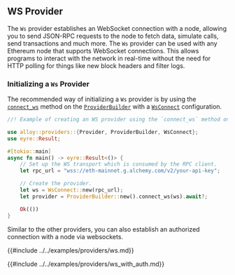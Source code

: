 ## WS Provider

The `Ws` provider establishes an WebSocket connection with a node, allowing you to send JSON-RPC requests to the node to fetch data, simulate calls, send transactions and much more. The `Ws` provider can be used with any Ethereum node that supports WebSocket connections. This allows programs to interact with the network in real-time without the need for HTTP polling for things like new block headers and filter logs.

### Initializing a `Ws` Provider

The recommended way of initializing a `Ws` provider is by using the [`connect_ws`](https://docs.rs/alloy/latest/alloy/providers/struct.ProviderBuilder.html#method.connect_ws) method on the [`ProviderBuilder`](https://docs.rs/alloy/latest/alloy/providers/struct.ProviderBuilder.html) with a [`WsConnect`](https://docs.rs/alloy/latest/alloy/providers/struct.WsConnect.html) configuration.

```rust
//! Example of creating an WS provider using the `connect_ws` method on the `ProviderBuilder`.

use alloy::providers::{Provider, ProviderBuilder, WsConnect};
use eyre::Result;

#[tokio::main]
async fn main() -> eyre::Result<()> {
    // Set up the WS transport which is consumed by the RPC client.
    let rpc_url = "wss://eth-mainnet.g.alchemy.com/v2/your-api-key";

    // Create the provider.
    let ws = WsConnect::new(rpc_url);
    let provider = ProviderBuilder::new().connect_ws(ws).await?;

    Ok(())
}
```

Similar to the other providers, you can also establish an authorized connection with a node via websockets.

{{#include ../../examples/providers/ws.md}}

{{#include ../../examples/providers/ws_with_auth.md}}
